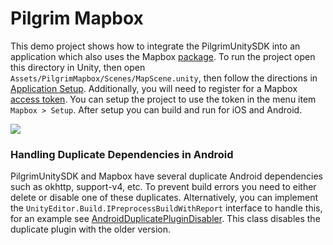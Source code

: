 # Pilgrim Mapbox

This demo project shows how to integrate the PilgrimUnitySDK into an application which also uses the Mapbox [package](https://www.mapbox.com/unity/).
To run the project open this directory in Unity, then open `Assets/PilgrimMapbox/Scenes/MapScene.unity`, then follow the directions in [Application Setup](https://github.com/foursquare/pilgrim-unity-sdk#application-setup). Additionally, you will need to register for a Mapbox [access token](https://account.mapbox.com/access-tokens/). You can setup the project to use the token in the menu item `Mapbox > Setup`. After setup you can build and run for iOS and Android.

![](../../images/mapbox.gif)

### Handling Duplicate Dependencies in Android

PilgrimUnitySDK and Mapbox have several duplicate Android dependencies such as okhttp, support-v4, etc. To prevent build errors you need to either delete or disable one of these duplicates. Alternatively, you can implement the `UnityEditor.Build.IPreprocessBuildWithReport` interface to handle this, for an example see [AndroidDuplicatePluginDisabler](https://github.com/foursquare/pilgrim-unity-sdk/blob/master/samples/PilgrimMapbox/Assets/PilgrimMapbox/Scripts/Editor/AndroidDuplicatePluginDisabler.cs). This class disables the duplicate plugin with the older version.
